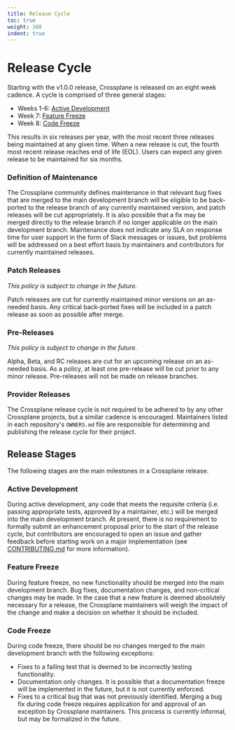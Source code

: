 ```yaml
---
title: Release Cycle
toc: true
weight: 308
indent: true
---
```


# Release Cycle

Starting with the v1.0.0 release, Crossplane is released on an eight week
cadence. A cycle is comprised of three general stages:

- Weeks 1-6: [Active Development]
- Week 7: [Feature Freeze]
- Week 8: [Code Freeze]

This results in six releases per year, with the most recent three releases being
maintained at any given time. When a new release is cut, the fourth most recent
release reaches end of life (EOL). Users can expect any given release to be
maintained for six months.

### Definition of Maintenance

The Crossplane community defines maintenance in that relevant bug fixes that are
merged to the main development branch will be eligible to be back-ported to the
release branch of any currently maintained version, and patch releases will be
cut appropriately. It is also possible that a fix may be merged directly to the
release branch if no longer applicable on the main development branch.
Maintenance does not indicate any SLA on response time for user support in the
form of Slack messages or issues, but problems will be addressed on a best
effort basis by maintainers and contributors for currently maintained releases.

### Patch Releases

_This policy is subject to change in the future._

Patch releases are cut for currently maintained minor versions on an as-needed
basis. Any critical back-ported fixes will be included in a patch release as
soon as possible after merge.

### Pre-Releases

_This policy is subject to change in the future._

Alpha, Beta, and RC releases are cut for an upcoming release on an as-needed
basis. As a policy, at least one pre-release will be cut prior to any minor
release. Pre-releases will not be made on release branches.

### Provider Releases

The Crossplane release cycle is not required to be adhered to by any other
Crossplane projects, but a similar cadence is encouraged. Maintainers listed in
each repository's `OWNERS.md` file are responsible for determining and
publishing the release cycle for their project.

## Release Stages

The following stages are the main milestones in a Crossplane release.

### Active Development

During active development, any code that meets the requisite criteria (i.e.
passing appropriate tests, approved by a maintainer, etc.) will be merged into
the main development branch. At present, there is no requirement to formally
submit an enhancement proposal prior to the start of the release cycle, but
contributors are encouraged to open an issue and gather feedback before starting
work on a major implementation (see [CONTRIBUTING.md] for more information).

### Feature Freeze

During feature freeze, no new functionality should be merged into the main
development branch. Bug fixes, documentation changes, and non-critical changes
may be made. In the case that a new feature is deemed absolutely necessary for a
release, the Crossplane maintainers will weigh the impact of the change and make
a decision on whether it should be included. 

### Code Freeze

During code freeze, there should be no changes merged to the main development
branch with the following exceptions:
- Fixes to a failing test that is deemed to be incorrectly testing
  functionality.
- Documentation only changes. It is possible that a documentation freeze will be
  implemented in the future, but it is not currently enforced.
- Fixes to a critical bug that was not previously identified. Merging a bug fix
  during code freeze requires application for and approval of an exception by
  Crossplane maintainers. This process is currently informal, but may be
  formalized in the future.

<!-- Named links -->

[Active Development]: #active-development
[Feature Freeze]: #feature-freeze
[Code Freeze]: #code-freeze
[CONTRIBUTING.md]: https://github.com/crossplane/crossplane/blob/master/CONTRIBUTING.md
